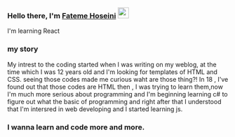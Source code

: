 ### Hello there, I'm <a href="https://github.com/fatemeHoseini1999" target="_blank">Fateme Hoseini</a> <img src="https://media.giphy.com/media/hvRJCLFzcasrR4ia7z/giphy.gif" width="25px">

I'm learning React

### my story

My intrest to the coding started when I was writing on my weblog, at the time which I was 12 years old and I'm looking for templates of HTML and CSS.
seeing those codes made me curious waht are those thing?!
In 18 , I've found out that those codes are HTML then , I was trying to learn them,now I'm much more serious about programming and I'm beginning 
learning c# to figure out what the basic of programming and right after that I understood that I'm intersred in web developing and I started learning js.



### I wanna learn and code more and more.
